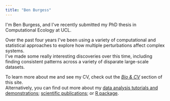 ```yaml
---
title: "Ben Burgess"
---
```









I'm Ben Burgess, and I've recently submitted my PhD thesis in Computational Ecology at UCL.  
  
Over the past four years I've been using a variety of computational and 
statistical approaches to explore how multiple perturbations affect complex systems.  
I've made some really interesting discoveries over this time, including finding 
consistent patterns across a variety of disparate large-scale datasets.  
  

To learn more about me and see my CV, check out the [*Bio & CV*]() section of this site.  
Alternatively, you can find out more about my [data analysis tutorials and demonstrations](https://benjburgess.github.io/data/); 
[scientific publications](https://benjburgess.github.io/publications/); or [R package](https://benjburgess.github.io/multiplestressR/).